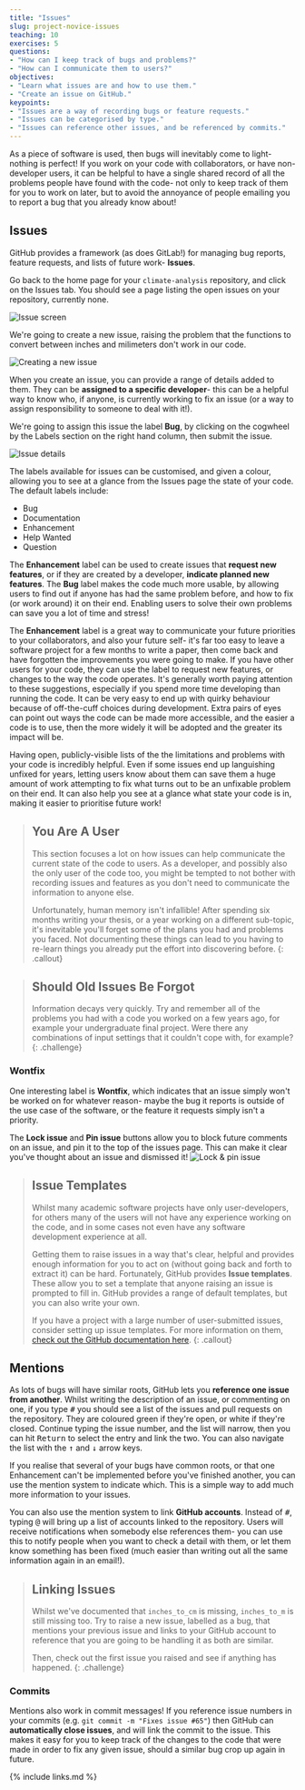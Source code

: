 ```yaml
---
title: "Issues"
slug: project-novice-issues
teaching: 10
exercises: 5
questions:
- "How can I keep track of bugs and problems?"
- "How can I communicate them to users?"
objectives:
- "Learn what issues are and how to use them."
- "Create an issue on GitHub."
keypoints:
- "Issues are a way of recording bugs or feature requests."
- "Issues can be categorised by type."
- "Issues can reference other issues, and be referenced by commits."
---
```


As a piece of software is used, then bugs will inevitably come to light- nothing is perfect! If you work on your code with collaborators, or have non-developer users, it can be helpful to have a single shared record of all the problems people have found with the code- not only to keep track of them for you to work on later, but to avoid the annoyance of people emailing you to report a bug that you already know about!

## Issues

GitHub provides a framework (as does GitLab!) for managing bug reports, feature requests, and lists of future work- **Issues**.

Go back to the home page for your `climate-analysis` repository, and click on the Issues tab. You should see a page listing the open issues on your repository, currently none.

![Issue screen](../fig/02-issues/issues-none.png)

We're going to create a new issue, raising the problem that the functions to convert between inches and milimeters don't work in our code.

![Creating a new issue](../fig/02-issues/issues-new.png)

When you create an issue, you can provide a range of details added to them. They can be **assigned to a specific developer**- this can be a helpful way to know who, if anyone, is currently working to fix an issue (or a way to assign responsibility to someone to deal with it!).

We're going to assign this issue the label **Bug**, by clicking on the cogwheel by the Labels section on the right hand column, then submit the issue.

![Issue details](../fig/02-issues/issues-details.png)

The labels available for issues can be customised, and given a colour, allowing you to see at a glance from the Issues page the state of your code. The default labels include:

* Bug
* Documentation
* Enhancement
* Help Wanted
* Question

The **Enhancement** label can be used to create issues that **request new features**, or if they are created by a developer, **indicate planned new features**. The **Bug** label makes the code much more usable, by allowing users to find out if anyone has had the same problem before, and how to fix (or work around) it on their end. Enabling users to solve their own problems can save you a lot of time and stress!

The **Enhancement** label is a great way to communicate your future priorities to your collaborators, and also your future self- it's far too easy to leave a software project for a few months to write a paper, then come back and have forgotten the improvements you were going to make. If you have other users for your code, they can use the label to request new features, or changes to the way the code operates. It's generally worth paying attention to these suggestions, especially if you spend more time developing than running the code. It can be very easy to end up with quirky behaviour because of off-the-cuff choices during development. Extra pairs of eyes can point out ways the code can be made more accessible, and the easier a code is to use, then the more widely it will be adopted and the greater its impact will be.

Having open, publicly-visible lists of the the limitations and problems with your code is incredibly helpful. Even if some issues end up languishing unfixed for years, letting users know about them can save them a huge amount of work attempting to fix what turns out to be an unfixable problem on their end. It can also help you see at a glance what state your code is in, making it easier to prioritise future work!

> ## You Are A User
>
> This section focuses a lot on how issues can help communicate the current state of the code to users. As a developer, and possibly also the only user of the code too, you might be tempted to not bother with recording issues and features as you don't need to communicate the information to anyone else.
>
> Unfortunately, human memory isn't infallible! After spending six months writing your thesis, or a year working on a different sub-topic, it's inevitable you'll forget some of the plans you had and problems you faced. Not documenting these things can lead to you having to re-learn things you already put the effort into discovering before.
{: .callout}

> ## Should Old Issues Be Forgot
>
> Information decays very quickly. Try and remember all of the problems you had with a code you worked on a few years ago, for example your undergraduate final project. Were there any combinations of input settings that it couldn't cope with, for example?
{: .challenge}

### Wontfix

One interesting label is **Wontfix**, which indicates that an issue simply won't be worked on for whatever reason- maybe the bug it reports is outside of the use case of the software, or the feature it requests simply isn't a priority. 

The **Lock issue** and **Pin issue** buttons allow you to block future comments on an issue, and pin it to the top of the issues page. This can make it clear you've thought about an issue and dismissed it!
![Lock & pin issue](../fig/02-issues/issue-locked.png)


> ## Issue Templates
> 
> Whilst many academic software projects have only user-developers, for others many of the users will not have any experience working on the code, and in some cases not even have any software development experience at all.
>
> Getting them to raise issues in a way that's clear, helpful and provides enough information for you to act on (without going back and forth to extract it) can be hard. Fortunately, GitHub provides **Issue templates**. These allow you to set a template that anyone raising an issue is prompted to fill in. GitHub provides a range of default templates, but you can also write your own. 
>
> If you have a project with a large number of user-submitted issues, consider setting up issue templates. For more information on them, [check out the GitHub documentation here](https://docs.github.com/en/github/building-a-strong-community/configuring-issue-templates-for-your-repository).
{: .callout}


## Mentions

As lots of bugs will have similar roots, GitHub lets you **reference one issue from another**. Whilst writing the description of an issue, or commenting on one, if you type <kbd>#</kbd> you should see a list of the issues and pull requests on the repository. They are coloured green if they're open, or white if they're closed. Continue typing the issue number, and the list will narrow, then you can hit <kbd>Return</kbd> to select the entry and link the two. You can also navigate the list with the <kbd>↑</kbd> and <kbd>↓</kbd> arrow keys.

If you realise that several of your bugs have common roots, or that one Enhancement can't be implemented before you've finished another, you can use the mention system to indicate which. This is a simple way to add much more information to your issues.

You can also use the mention system to link **GitHub accounts**. Instead of <kbd>#</kbd>, typing <kbd>@</kbd> will bring up a list of accounts linked to the repository. Users will receive notifications when somebody else references them- you can use this to notify people when you want to check a detail with them, or let them know something has been fixed (much easier than writing out all the same information again in an email!).

> ## Linking Issues
> 
> Whilst we've documented that `inches_to_cm` is missing, `inches_to_m` is still missing too. Try to raise a new issue, labelled as a bug, that mentions your previous issue and links to your GitHub account to reference that you are going to be handling it as both are similar.
>
> Then, check out the first issue you raised and see if anything has happened.
{: .challenge}

### Commits

Mentions also work in commit messages! If you reference issue numbers in your commits (e.g. `git commit -m "Fixes issue #65"`) then GitHub can **automatically close issues**, and will link the commit to the issue. This makes it easy for you to keep track of the changes to the code that were made in order to fix any given issue, should a similar bug crop up again in future.

{% include links.md %}
